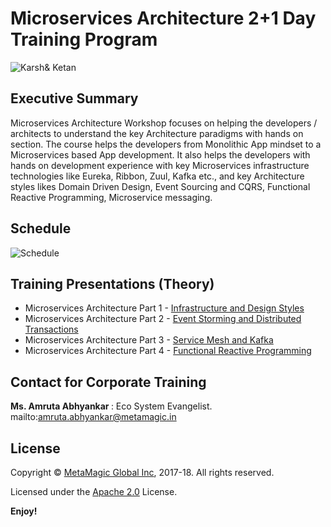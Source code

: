# Microservices Architecture 2+1 Day Training Program

<img src="https://image.ibb.co/mVGR47/Micrservices_Training.jpg" alt="Karsh& Ketan" />

## Executive Summary

Microservices Architecture Workshop focuses on helping the developers / architects to understand the key Architecture paradigms with hands on section. The course helps the developers from Monolithic App mindset to a Microservices based App development. It also helps the developers with hands on development experience with key Microservices infrastructure technologies like Eureka, Ribbon, Zuul, Kafka etc., and key Architecture styles likes Domain Driven Design, Event Sourcing and CQRS, Functional Reactive Programming, Microservice messaging.

## Schedule

<img src="https://image.ibb.co/dHkaE7/Micro_Service_2_Day_Workshop_2.jpg" alt="Schedule" />

## Training Presentations (Theory)


- Microservices Architecture Part 1 - [Infrastructure and Design Styles](https://www.slideshare.net/arafkarsh/microservices-architecture-workshop-part-14)
- Microservices Architecture Part 2 - [Event Storming and Distributed Transactions](https://www.slideshare.net/arafkarsh/microservices-architecture-part-2-event-sourcing-and-saga)</li>
- Microservices Architecture Part 3 - [Service Mesh and Kafka](https://www.slideshare.net/arafkarsh/microservices-part-3-service-mesh-and-kafka)
- Microservices Architecture Part 4 - [Functional Reactive Programming](https://www.slideshare.net/arafkarsh/functional-reactive-programming-part-4-of-4)


## Contact for Corporate Training

<B>Ms. Amruta Abhyankar </B>: Eco System Evangelist. mailto:amruta.abhyankar@metamagic.in

 ## License

Copyright © [MetaMagic Global Inc](http://www.metamagicglobal.com/), 2017-18.  All rights reserved.

Licensed under the [Apache 2.0](http://www.amexio.org/metamagic-showcase/license.html)  License.

**Enjoy!**

